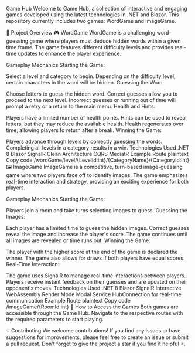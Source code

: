 Game Hub
Welcome to Game Hub, a collection of interactive and engaging games developed using the latest technologies in .NET and Blazor. This repository currently includes two games: WordGame and ImageGame.

📝 Project Overview
🎮 WordGame
WordGame is a challenging word-guessing game where players must deduce hidden words within a given time frame. The game features different difficulty levels and provides real-time updates to enhance the player experience.

Gameplay Mechanics
Starting the Game:

Select a level and category to begin.
Depending on the difficulty level, certain characters in the word will be hidden.
Guessing the Word:

Choose letters to guess the hidden word.
Correct guesses allow you to proceed to the next level.
Incorrect guesses or running out of time will prompt a retry or a return to the main menu.
Health and Hints:

Players have a limited number of health points.
Hints can be used to reveal letters, but they may reduce the available health.
Health regenerates over time, allowing players to return after a break.
Winning the Game:

Players advance through levels by correctly guessing the words.
Completing all levels in a category results in a win.
Technologies Used
.NET 8 Blazor
SignalR
Clean Architecture
CQRS
MediatR
Example Route
plaintext
Copy code
/wordGame/level/{LevelId:int}/{CategoryName}/{CategoryId:int}
🖼️ ImageGame
ImageGame is a competitive, turn-based image-guessing game where two players face off to identify images. The game emphasizes real-time interaction and strategy, providing an exciting experience for both players.

Gameplay Mechanics
Starting the Game:

Players join a room and take turns selecting images to guess.
Guessing the Images:

Each player has a limited time to guess the hidden images.
Correct guesses reveal the image and increase the player's score.
The game continues until all images are revealed or time runs out.
Winning the Game:

The player with the higher score at the end of the game is declared the winner.
The game also allows for draws if both players have equal scores.
Real-Time Interaction:

The game uses SignalR to manage real-time interactions between players.
Players receive instant feedback on their guesses and are updated on their opponent's moves.
Technologies Used
.NET 8 Blazor
SignalR
Interactive WebAssembly Render Mode
Modal Service
HubConnection for real-time communication
Example Route
plaintext
Copy code
/imageGame/{RoomId:int}
🚀 How to Access the Games
Both games are accessible through the Game Hub. Navigate to the respective routes with the required parameters to start playing.

💡 Contributing
We welcome contributions! If you find any issues or have suggestions for improvements, please feel free to create an issue or submit a pull request. Don't forget to give the project a star if you find it helpful ⭐.
